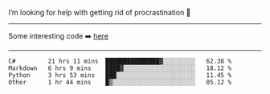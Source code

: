 I’m looking for help with getting rid of procrastination 🤔

-----

Some interesting code :arrow_right: [here](https://github.com/zhen8838/playground)

-----

<!--START_SECTION:waka-->

```text
C#         21 hrs 11 mins  ███████████████▓░░░░░░░░░   62.38 %
Markdown   6 hrs 9 mins    ████▓░░░░░░░░░░░░░░░░░░░░   18.12 %
Python     3 hrs 53 mins   ███░░░░░░░░░░░░░░░░░░░░░░   11.45 %
Other      1 hr 44 mins    █▒░░░░░░░░░░░░░░░░░░░░░░░   05.12 %
```

<!--END_SECTION:waka-->

<!--
**zhen8838/zhen8838** is a ✨ _special_ ✨ repository because its `README.md` (this file) appears on your GitHub profile.

Here are some ideas to get you started:

- 🔭 I’m currently working on ...
- 🌱 I’m currently learning ...
- 👯 I’m looking to collaborate on ...
 ...
- 💬 Ask me about ...
- 📫 How to reach me: ...
- 😄 Pronouns: ...
- ⚡ Fun fact: ...
-->
